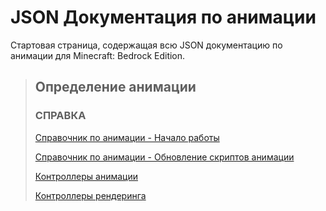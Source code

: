 # JSON Документация по анимации 

Стартовая страница, содержащая всю JSON документацию по анимации для Minecraft: Bedrock Edition.

> ## Определение анимации
>
> ### СПРАВКА
>
> [Справочник по анимации - Начало работы](Animation_References/Animation_Getting_Started.md)
> 
> [Справочник по анимации - Обновление скриптов анимации](Animation_References/Animation_Upgrading_Scripts.md)
> 
> [Контроллеры анимации](Animation_References/Animation_Animation_Controllers.md)
> 
> [Контроллеры рендеринга](Animation_References/Animation_Render_Controllers.md)
